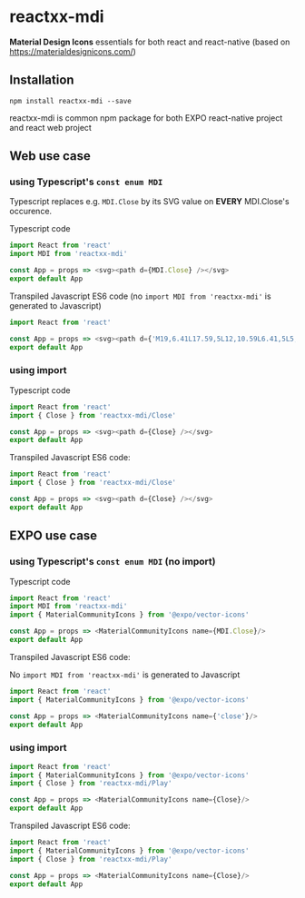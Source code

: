 # reactxx-mdi
**Material Design Icons** essentials for both react and react-native (based on https://materialdesignicons.com/)


## Installation

```npm install reactxx-mdi --save```

reactxx-mdi is common npm package for both EXPO react-native project and react web project

## Web use case 

### using Typescript's ```const enum MDI```
Typescript replaces e.g. ```MDI.Close``` by its SVG value on **EVERY** MDI.Close's occurence.

Typescript code
```typescript
import React from 'react'
import MDI from 'reactxx-mdi'

const App = props => <svg><path d={MDI.Close} /></svg>
export default App
```

Transpiled Javascript ES6 code (no ```import MDI from 'reactxx-mdi'``` is generated to Javascript)
```javascript
import React from 'react'

const App = props => <svg><path d={'M19,6.41L17.59,5L12,10.59L6.41,5L5,6.41L10.59,12L5,17.59L6.41,19L12,13.41L17.59,19L19,17.59L13.41,12L19,6.41Z'} /></svg>
export default App
```

### using import
Typescript code
```typescript
import React from 'react'
import { Close } from 'reactxx-mdi/Close'

const App = props => <svg><path d={Close} /></svg>
export default App
```

Transpiled Javascript ES6 code:
```javascript
import React from 'react'
import { Close } from 'reactxx-mdi/Close'

const App = props => <svg><path d={Close} /></svg>
export default App
```

## EXPO use case 

### using Typescript's ```const enum MDI``` (no import)
Typescript code
```typescript
import React from 'react'
import MDI from 'reactxx-mdi'
import { MaterialCommunityIcons } from '@expo/vector-icons'

const App = props => <MaterialCommunityIcons name={MDI.Close}/>
export default App
```

Transpiled Javascript ES6 code:

No ```import MDI from 'reactxx-mdi'``` is generated to Javascript 
```javascript
import React from 'react'
import { MaterialCommunityIcons } from '@expo/vector-icons'

const App = props => <MaterialCommunityIcons name={'close'}/>
export default App
```

### using import
```typescript
import React from 'react'
import { MaterialCommunityIcons } from '@expo/vector-icons'
import { Close } from 'reactxx-mdi/Play'

const App = props => <MaterialCommunityIcons name={Close}/>
export default App
```

Transpiled Javascript ES6 code:
```javascript
import React from 'react'
import { MaterialCommunityIcons } from '@expo/vector-icons'
import { Close } from 'reactxx-mdi/Play'

const App = props => <MaterialCommunityIcons name={Close}/>
export default App
```
